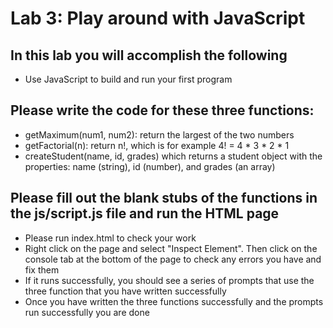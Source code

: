 # Lab 3: Play around with JavaScript

## In this lab you will accomplish the following
 - Use JavaScript to build and run your first program
 
## Please write the code for these three functions:
 - getMaximum(num1, num2): return the largest of the two numbers
 - getFactorial(n): return n!, which is for example 4! = 4 * 3 * 2 * 1
 - createStudent(name, id, grades) which returns a student object with the properties: name (string), id (number), and grades (an array)

## Please fill out the blank stubs of the functions in the js/script.js file and run the HTML page
 - Please run index.html to check your work
 - Right click on the page and select "Inspect Element". Then click on the console tab at the bottom of the page to check any errors you have and fix them
 - If it runs successfully, you should see a series of prompts that use the three function that you have written successfully
 - Once you have written the three functions successfully and the prompts run successfully you are done


